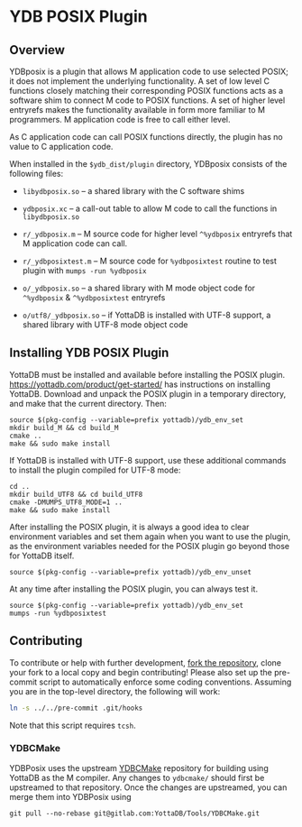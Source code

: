 # YDB POSIX Plugin

## Overview

YDBposix is a plugin that allows M application code to use selected POSIX; it does not implement the underlying functionality. A set of low level C functions closely matching their corresponding POSIX functions acts as a software shim to connect M code to POSIX functions. A set of higher level entryrefs makes the functionality available in form more familiar to M programmers. M application code is free to call either level.

As C application code can call POSIX functions directly, the plugin has no value to C application code.

When installed in the `$ydb_dist/plugin` directory, YDBposix consists of the following files:

- `libydbposix.so` – a shared library with the C software shims

- `ydbposix.xc` – a call-out table to allow M code to call the functions in `libydbposix.so`

- `r/_ydbposix.m` – M source code for higher level `^%ydbposix` entryrefs that M application code can call.

- `r/_ydbposixtest.m` – M source code for `%ydbposixtest` routine to test plugin with `mumps -run %ydbposix`

- `o/_ydbposix.so` – a shared library with M mode object code for `^%ydbposix` & `^%ydbposixtest` entryrefs

- `o/utf8/_ydbposix.so` – if YottaDB is installed with UTF-8 support, a shared library with UTF-8 mode object code

## Installing YDB POSIX Plugin

YottaDB must be installed and available before installing the POSIX plugin. https://yottadb.com/product/get-started/ has instructions on installing YottaDB. Download and unpack the POSIX plugin in a temporary directory, and make that the current directory. Then:

```shell
source $(pkg-config --variable=prefix yottadb)/ydb_env_set
mkdir build_M && cd build_M
cmake ..
make && sudo make install
```

If YottaDB is installed with UTF-8 support, use these additional commands to install the plugin compiled for UTF-8 mode:

```shell
cd ..
mkdir build_UTF8 && cd build_UTF8
cmake -DMUMPS_UTF8_MODE=1 ..
make && sudo make install
```

After installing the POSIX plugin, it is always a good idea to clear environment variables and set them again when you want to use the plugin, as the environment variables needed for the POSIX plugin go beyond those for YottaDB itself.

```shell
source $(pkg-config --variable=prefix yottadb)/ydb_env_unset
```


At any time after installing the POSIX plugin, you can always test it.

```shell
source $(pkg-config --variable=prefix yottadb)/ydb_env_set
mumps -run %ydbposixtest
```

## Contributing

To contribute or help with further development, [fork the repository](https://docs.gitlab.com/ee/gitlab-basics/fork-project.html), clone your fork to a local copy and begin contributing! Please also set up the pre-commit script to automatically enforce some coding conventions. Assuming you are in the top-level directory, the following will work:

```sh
ln -s ../../pre-commit .git/hooks
```

Note that this script requires `tcsh`.

### YDBCMake

YDBPosix uses the upstream [YDBCMake] repository for building using YottaDB as the M compiler. Any changes to `ydbcmake/` should first be upstreamed to that repository.
Once the changes are upstreamed, you can merge them into YDBPosix using
```
git pull --no-rebase git@gitlab.com:YottaDB/Tools/YDBCMake.git
```

[YDBCMake]: https://gitlab.com/YottaDB/Tools/YDBCMake
